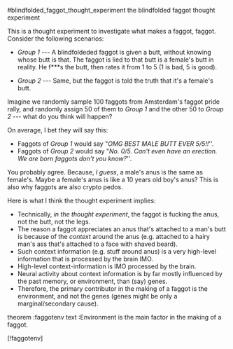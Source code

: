 #blindfolded_faggot_thought_experiment the blindfolded faggot thought
experiment

This is a thought experiment to investigate what makes a faggot, faggot.
Consider the following scenarios:

+ _Group 1_ --- A blindfoldeded faggot is given a butt, without knowing whose
  butt is that.  The faggot is lied to that butt is a female's butt in reality.
  He f\*\*\*s the butt, then rates it from 1 to 5 (1 is bad, 5 is good).

+ _Group 2_ --- Same, but the faggot is told the truth that it's a female's
  butt.

Imagine we randomly sample 100 faggots from Amsterdam's faggot pride rally, and
randomly assign 50 of them to _Group 1_ and the other 50 to _Group 2_ --- what
do you think will happen?

On average, I bet they will say this:

* Faggots of _Group 1_ would say "_OMG BEST MALE BUTT EVER 5/5!!_''.
* Faggots of _Group 2_ would say "_No.  0/5.  Can't even have an erection.  We
  are born faggots don't you know?_''.

You probably agree.  Because, _I guess_, a male's anus is the same as female's.
Maybe a female's anus is like a 10 years old boy's anus?  This is also why
faggots are also crypto pedos.

Here is what I think the thought experiment implies:

+ Technically, _in the thought experiment_, the faggot is fucking the anus, not
  the butt, not the legs.
+ The reason a faggot appreciates an anus that's attached to a man's butt is
  because of the _context_ around the anus (e.g. attached to a hairy man's ass
  that's attached to a face with shaved beard).
+ Such context information (e.g. stuff around anus) is a very high-level
  information that is processed by the brain IMO.
+ High-level context-information is IMO processed by the brain.
+ Neural activity about context information is by far mostly influenced by the
  past memory, or environment, than (say) genes.
+ Therefore, the primary contributor in the making of a faggot is the
  environment, and not the genes (genes might be only a marginal/secondary
  cause).


theorem :faggotenv
text    :Environment is the main factor in the making of a faggot.

[!faggotenv]

